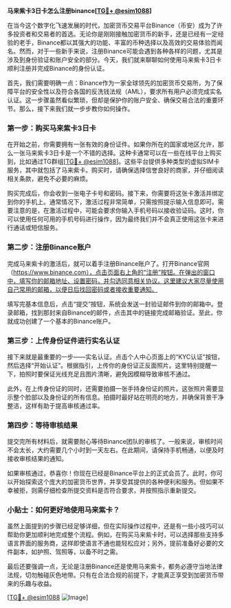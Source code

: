 **马来紫卡3日卡怎么注册binance[[TG💪+ @esim1088](https://t.me/s/esim1088)]**

在当今这个数字化飞速发展的时代，加密货币交易平台Binance（币安）成为了许多投资者和交易者的首选。无论你是刚刚接触加密货币的新手，还是已经有一定经验的老手，Binance都以其强大的功能、丰富的币种选择以及高效的交易体验而闻名。然而，对于一些新手来说，注册Binance可能会遇到各种各样的问题，尤其是涉及到身份验证和账户安全的部分。今天，我们就来聊聊如何使用马来紫卡3日卡顺利注册并完成Binance的身份认证。

首先，我们需要明确一点：Binance作为一家全球领先的加密货币交易所，为了保障平台的安全性以及符合各国的反洗钱法规（AML），要求所有用户必须完成实名认证。这一步骤虽然看似繁琐，但却是保护你的账户安全、确保交易合法的重要环节。那么，接下来我们就一步步教你如何操作。

### 第一步：购买马来紫卡3日卡

在开始之前，你需要拥有一张有效的身份证件。如果你所在的国家或地区允许，那么一张马来紫卡3日卡是一个不错的选择。这种卡通常可以在一些在线平台上购买到，比如通过TG群组[[TG💪+ @esim1088](https://t.me/s/esim1088)]。这些平台提供多种类型的虚拟SIM卡服务，其中就包括了马来紫卡。购买时，请确保选择信誉良好的商家，并仔细阅读相关条款，避免不必要的麻烦。

购买完成后，你会收到一张电子卡号和密码。接下来，你需要将这张卡激活并绑定到你的手机上。通常情况下，激活过程非常简单，只需按照提示输入信息即可。需要注意的是，在激活过程中，可能会要求你输入手机号码以接收验证码。这时，你可以使用任何可用的手机号码进行操作，因为最终我们并不会真正使用这张卡来进行通话或短信服务。

### 第二步：注册Binance账户

完成马来紫卡的激活后，就可以着手注册Binance账户了。打开Binance官网（https://www.binance.com），点击页面右上角的“注册”按钮。在弹出的窗口中，填写你的邮箱地址、设置密码，并勾选同意相关协议。这里建议大家尽量使用自己常用的邮箱，以便日后找回密码或者接收重要通知。

填写完基本信息后，点击“提交”按钮，系统会发送一封验证邮件到你的邮箱中。登录邮箱，找到那封来自Binance的邮件，点击其中的链接完成邮箱验证。至此，你就成功创建了一个基本的Binance账户。

### 第三步：上传身份证件进行实名认证

接下来就是最重要的一步——实名认证。点击个人中心页面上的“KYC认证”按钮，然后选择“开始认证”。根据指引，上传你的身份证正反面照片。这里特别提醒一下，拍照时要保证光线充足且图片清晰，避免因模糊导致审核不通过。

此外，在上传身份证的同时，还需要拍摄一张手持身份证的照片。这张照片需要显示整个脸部以及身份证的所有信息。拍摄时最好站在明亮的地方，并确保背景干净整洁，这样有助于提高审核通过率。

### 第四步：等待审核结果

提交完所有材料后，就需要耐心等待Binance团队的审核了。一般来说，审核时间不会太长，大约需要几个小时到一天左右。在此期间，请保持手机畅通，以便及时接收审核结果的通知。

如果审核通过，恭喜你！你现在已经是Binance平台上的正式会员了。此时，你可以开始探索这个庞大的加密货币世界，并享受其提供的各种便利和服务。但如果不幸被拒，则需仔细检查所提交资料是否符合要求，并按照指示重新提交。

### 小贴士：如何更好地使用马来紫卡？

虽然上面提到的步骤已经足够详细，但在实际操作过程中，还是有一些小技巧可以帮助你更加顺利地完成整个流程。例如，在购买马来紫卡时，可以选择那些支持多语言界面的服务商，这样即使语言不通也能轻松应对；另外，提前准备好必要的文件副本，如护照、驾照等，以备不时之需。

最后还要强调一点，无论是注册Binance还是使用马来紫卡，都务必遵守当地法律法规，切勿触碰灰色地带。只有在合法合规的前提下，才能真正享受到加密货币带来的乐趣与收益。

[[TG💪+ @esim1088](https://t.me/s/esim1088) ![Image](https://i.postimg.cc/4NQfJmqS/Snipaste-2025-05-13-00-14-12.png)]